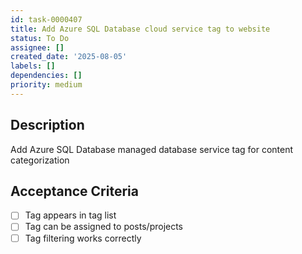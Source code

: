 ```yaml
---
id: task-0000407
title: Add Azure SQL Database cloud service tag to website
status: To Do
assignee: []
created_date: '2025-08-05'
labels: []
dependencies: []
priority: medium
---
```


## Description

Add Azure SQL Database managed database service tag for content categorization

## Acceptance Criteria

- [ ] Tag appears in tag list
- [ ] Tag can be assigned to posts/projects
- [ ] Tag filtering works correctly
